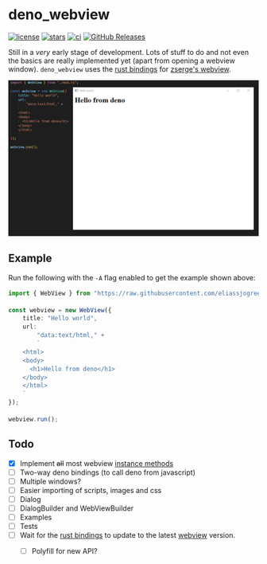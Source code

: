 # deno_webview
[![license](https://img.shields.io/github/license/eliassjogreen/deno_webview)](https://github.com/eliassjogreen/deno_webview/blob/master/LICENSE)
[![stars](https://img.shields.io/github/stars/eliassjogreen/deno_webview)](https://github.com/eliassjogreen/deno_webview/stargazers)
[![ci](https://github.com/eliassjogreen/deno_webview/workflows/ci/badge.svg)](https://github.com/eliassjogreen/deno_webview/actions)
[![GitHub Releases](https://img.shields.io/github/downloads/eliassjogreen/deno_webview/latest/total)](https://github.com/eliassjogreen/deno_webview/releases/latest/)

Still in a *very* early stage of development. Lots of stuff to do and not even
the basics are really implemented yet (apart from opening a webview window).
`deno_webview` uses the [rust bindings](https://github.com/Boscop/web-view) for
[zserge's webview](https://github.com/zserge/webview).

![Example image](images/deno_webview.png)

## Example
Run the following with the `-A` flag enabled to get the example shown above:
```ts
import { WebView } from "https://raw.githubusercontent.com/eliassjogreen/deno_webview/master/mod.ts";

const webview = new WebView({
    title: "Hello world",
    url:
        "data:text/html," +
        `
    <html>
    <body>
      <h1>Hello from deno</h1>
    </body>
    </html>
    `
});

webview.run();
```

## Todo
- [x] Implement ~~all~~ most webview [instance methods](https://docs.rs/web-view/0.6.0/web_view/struct.WebView.html)
- [ ] Two-way deno bindings (to call deno from javascript)
- [ ] Multiple windows?
- [ ] Easier importing of scripts, images and css
- [ ] Dialog
- [ ] DialogBuilder and WebViewBuilder
- [ ] Examples
- [ ] Tests
- [ ] Wait for the [rust bindings](https://github.com/Boscop/web-view) to update to the latest [webview](https://github.com/zserge/webview) version.
    - [ ] Polyfill for new API?
    